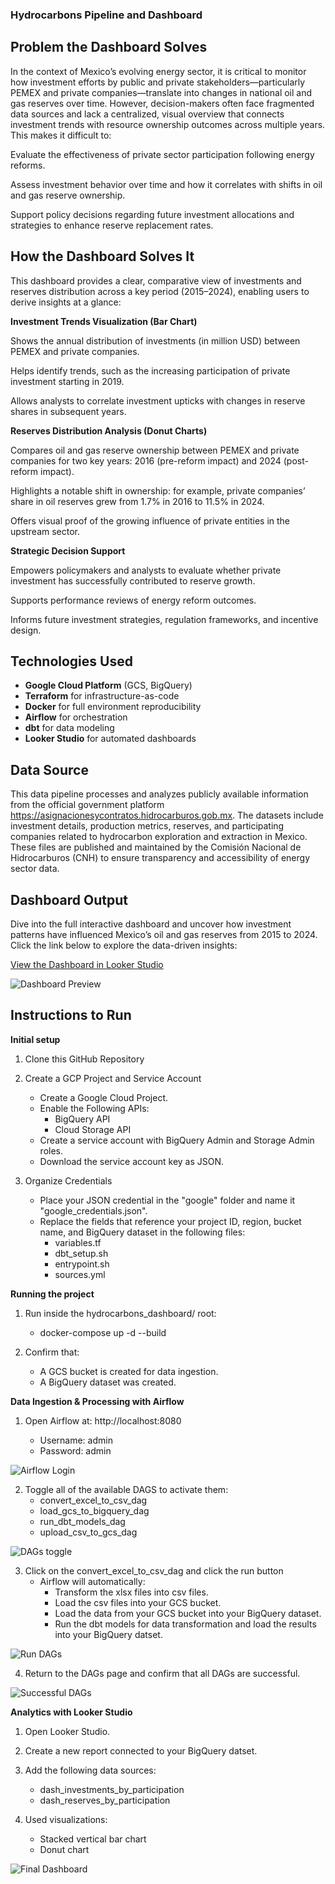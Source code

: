 ### Hydrocarbons Pipeline and Dashboard

## Problem the Dashboard Solves
In the context of Mexico’s evolving energy sector, it is critical to monitor how investment efforts by public and private stakeholders—particularly PEMEX and private companies—translate into changes in national oil and gas reserves over time. However, decision-makers often face fragmented data sources and lack a centralized, visual overview that connects investment trends with resource ownership outcomes across multiple years. This makes it difficult to:

Evaluate the effectiveness of private sector participation following energy reforms.

Assess investment behavior over time and how it correlates with shifts in oil and gas reserve ownership.

Support policy decisions regarding future investment allocations and strategies to enhance reserve replacement rates.

## How the Dashboard Solves It

This dashboard provides a clear, comparative view of investments and reserves distribution across a key period (2015–2024), enabling users to derive insights at a glance:

**Investment Trends Visualization (Bar Chart)**

Shows the annual distribution of investments (in million USD) between PEMEX and private companies.

Helps identify trends, such as the increasing participation of private investment starting in 2019.

Allows analysts to correlate investment upticks with changes in reserve shares in subsequent years.

**Reserves Distribution Analysis (Donut Charts)**

Compares oil and gas reserve ownership between PEMEX and private companies for two key years: 2016 (pre-reform impact) and 2024 (post-reform impact).

Highlights a notable shift in ownership: for example, private companies’ share in oil reserves grew from 1.7% in 2016 to 11.5% in 2024.

Offers visual proof of the growing influence of private entities in the upstream sector.

**Strategic Decision Support**

Empowers policymakers and analysts to evaluate whether private investment has successfully contributed to reserve growth.

Supports performance reviews of energy reform outcomes.

Informs future investment strategies, regulation frameworks, and incentive design.

## Technologies Used

- **Google Cloud Platform** (GCS, BigQuery)
- **Terraform** for infrastructure-as-code
- **Docker** for full environment reproducibility
- **Airflow** for orchestration
- **dbt** for data modeling
- **Looker Studio** for automated dashboards

## Data Source

This data pipeline processes and analyzes publicly available information from the official government platform https://asignacionesycontratos.hidrocarburos.gob.mx. The datasets include investment details, production metrics, reserves, and participating companies related to hydrocarbon exploration and extraction in Mexico. These files are published and maintained by the Comisión Nacional de Hidrocarburos (CNH) to ensure transparency and accessibility of energy sector data.

## Dashboard Output

Dive into the full interactive dashboard and uncover how investment patterns have influenced Mexico’s oil and gas reserves from 2015 to 2024.
Click the link below to explore the data-driven insights:

[View the Dashboard in Looker Studio](https://lookerstudio.google.com/reporting/96f394c7-6265-4cb6-a82f-764aeec55835/page/7rRHF)

![Dashboard Preview](img/final_dashboard.png)

## Instructions to Run

**Initial setup**

1. Clone this GitHub Repository

2. Create a GCP Project and Service Account
    - Create a Google Cloud Project.
    - Enable the Following APIs:
        - BigQuery API
        - Cloud Storage API
    - Create a service account with BigQuery Admin and Storage Admin roles.
    - Download the service account key as JSON.

3. Organize Credentials
    - Place your JSON credential in the "google" folder and name it "google_credentials.json".
    - Replace the fields that reference your project ID, region, bucket name, and BigQuery dataset in the following files:
        - variables.tf
        - dbt_setup.sh
        - entrypoint.sh
        - sources.yml

**Running the project**

1. Run inside the hydrocarbons_dashboard/ root:
    - docker-compose up -d --build

2. Confirm that:
    - A GCS bucket is created for data ingestion.
    - A BigQuery dataset was created.

**Data Ingestion & Processing with Airflow**

1. Open Airflow at:
http://localhost:8080

    - Username: admin
    - Password: admin

![Airflow Login](img/airflow_login.png)

2. Toggle all of the available DAGS to activate them:
    - convert_excel_to_csv_dag
    - load_gcs_to_bigquery_dag
    - run_dbt_models_dag
    - upload_csv_to_gcs_dag

![DAGs toggle](img/dags_toggle.png)

3. Click on the convert_excel_to_csv_dag and click the run button
    - Airflow will automatically:
        - Transform the xlsx files into csv files.
        - Load the csv files into your GCS bucket.
        - Load the data from your GCS bucket into your BigQuery dataset.
        - Run the dbt models for data transformation and load the results into your BigQuery datset.

![Run DAGs](img/run_dags.png)

4. Return to the DAGs page and confirm that all DAGs are successful.

![Successful DAGs](img/successful_dags.png)

**Analytics with Looker Studio**

1. Open Looker Studio.

2. Create a new report connected to your BigQuery datset.

3. Add the following data sources:
    - dash_investments_by_participation
    - dash_reserves_by_participation

4. Used visualizations:
    - Stacked vertical bar chart
    - Donut chart

![Final Dashboard](img/final_dashboard.png)
